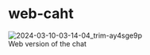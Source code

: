 # web-caht
![2024-03-10-03-14-04_trim-ay4sge9p](https://github.com/localhost-four/web-caht/assets/119116574/b6fef1ce-490d-437a-ba8f-0404fddfc61e)
<br>
Web version of the chat 
